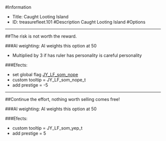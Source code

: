#Information
 - Title: Caught Looting Island
 - ID: treasurefleet.101
#Description
Caught Looting Island
#Options

___
##The risk is not worth the reward.

###AI weighting:
AI weights this option at 50
 - Multiplied by 3 if has ruler has personality is careful personality


###Efects:<ul><li>set global flag [JY_LF_som_nope](../flags/jy_lf_som_nope.md)</li><li>custom tooltip = JY_LF_som_nope_t</li><li>add prestige = -5</li></ul>

___
##Continue the effort, nothing worth selling comes free!

###AI weighting:
AI weights this option at 50


###Efects:<ul><li>custom tooltip = JY_LF_som_yep_t</li><li>add prestige = 5</li></ul>
